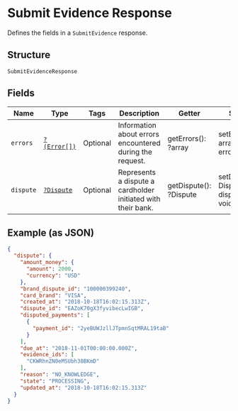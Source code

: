 
# Submit Evidence Response

Defines the fields in a `SubmitEvidence` response.

## Structure

`SubmitEvidenceResponse`

## Fields

| Name | Type | Tags | Description | Getter | Setter |
|  --- | --- | --- | --- | --- | --- |
| `errors` | [`?(Error[])`](/doc/models/error.md) | Optional | Information about errors encountered during the request. | getErrors(): ?array | setErrors(?array errors): void |
| `dispute` | [`?Dispute`](/doc/models/dispute.md) | Optional | Represents a dispute a cardholder initiated with their bank. | getDispute(): ?Dispute | setDispute(?Dispute dispute): void |

## Example (as JSON)

```json
{
  "dispute": {
    "amount_money": {
      "amount": 2000,
      "currency": "USD"
    },
    "brand_dispute_id": "100000399240",
    "card_brand": "VISA",
    "created_at": "2018-10-18T16:02:15.313Z",
    "dispute_id": "EAZoK70gX3fyvibecLwIGB",
    "disputed_payments": [
      {
        "payment_id": "2yeBUWJzllJTpmnSqtMRAL19taB"
      }
    ],
    "due_at": "2018-11-01T00:00:00.000Z",
    "evidence_ids": [
      "CKWRhnZN0eMSUbh38BKmD"
    ],
    "reason": "NO_KNOWLEDGE",
    "state": "PROCESSING",
    "updated_at": "2018-10-18T16:02:15.313Z"
  }
}
```

